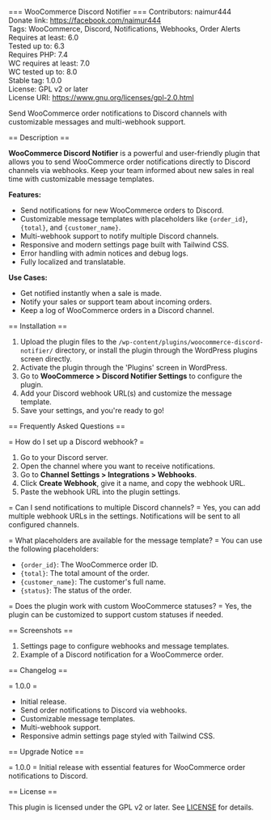 === WooCommerce Discord Notifier ===
Contributors: naimur444  
Donate link: https://facebook.com/naimur444  
Tags: WooCommerce, Discord, Notifications, Webhooks, Order Alerts  
Requires at least: 6.0  
Tested up to: 6.3  
Requires PHP: 7.4  
WC requires at least: 7.0  
WC tested up to: 8.0  
Stable tag: 1.0.0  
License: GPL v2 or later  
License URI: https://www.gnu.org/licenses/gpl-2.0.html  

Send WooCommerce order notifications to Discord channels with customizable messages and multi-webhook support.

== Description ==

**WooCommerce Discord Notifier** is a powerful and user-friendly plugin that allows you to send WooCommerce order notifications directly to Discord channels via webhooks. Keep your team informed about new sales in real time with customizable message templates.

**Features:**
- Send notifications for new WooCommerce orders to Discord.
- Customizable message templates with placeholders like `{order_id}`, `{total}`, and `{customer_name}`.
- Multi-webhook support to notify multiple Discord channels.
- Responsive and modern settings page built with Tailwind CSS.
- Error handling with admin notices and debug logs.
- Fully localized and translatable.

**Use Cases:**
- Get notified instantly when a sale is made.
- Notify your sales or support team about incoming orders.
- Keep a log of WooCommerce orders in a Discord channel.

== Installation ==

1. Upload the plugin files to the `/wp-content/plugins/woocommerce-discord-notifier/` directory, or install the plugin through the WordPress plugins screen directly.
2. Activate the plugin through the 'Plugins' screen in WordPress.
3. Go to **WooCommerce > Discord Notifier Settings** to configure the plugin.
4. Add your Discord webhook URL(s) and customize the message template.
5. Save your settings, and you're ready to go!

== Frequently Asked Questions ==

= How do I set up a Discord webhook? =
1. Go to your Discord server.
2. Open the channel where you want to receive notifications.
3. Go to **Channel Settings > Integrations > Webhooks**.
4. Click **Create Webhook**, give it a name, and copy the webhook URL.
5. Paste the webhook URL into the plugin settings.

= Can I send notifications to multiple Discord channels? =
Yes, you can add multiple webhook URLs in the settings. Notifications will be sent to all configured channels.

= What placeholders are available for the message template? =
You can use the following placeholders:
- `{order_id}`: The WooCommerce order ID.
- `{total}`: The total amount of the order.
- `{customer_name}`: The customer's full name.
- `{status}`: The status of the order.

= Does the plugin work with custom WooCommerce statuses? =
Yes, the plugin can be customized to support custom statuses if needed.

== Screenshots ==

1. Settings page to configure webhooks and message templates.
2. Example of a Discord notification for a WooCommerce order.

== Changelog ==

= 1.0.0 =
* Initial release.
* Send order notifications to Discord via webhooks.
* Customizable message templates.
* Multi-webhook support.
* Responsive admin settings page styled with Tailwind CSS.

== Upgrade Notice ==

= 1.0.0 =
Initial release with essential features for WooCommerce order notifications to Discord.

== License ==

This plugin is licensed under the GPL v2 or later. See [LICENSE](https://www.gnu.org/licenses/gpl-2.0.html) for details.
